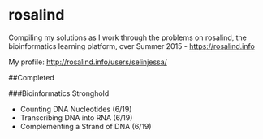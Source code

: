 # rosalind

Compiling my solutions as I work through the problems on rosalind, the bioinformatics learning platform, over Summer 2015 - https://rosalind.info

My profile: http://rosalind.info/users/selinjessa/

##Completed

###Bioinformatics Stronghold
* Counting DNA Nucleotides (6/19)
* Transcribing DNA into RNA (6/19)
* Complementing a Strand of DNA (6/19)
